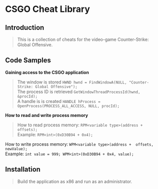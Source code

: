 # CSGO Cheat Library

## Introduction

> This is a collection of cheats for the video-game Counter-Strike: Global Offensive.

## Code Samples

**Gaining access to the CSGO application**<br />
>The window is stored ```HWND hwnd = FindWindowA(NULL, "Counter-Strike: Global Offensive");```<br />
The process ID is retrieved ```GetWindowThreadProcessId(hwnd, &procId);```<br />
A handle is is created  ```HANDLE hProcess = OpenProcess(PROCESS_ALL_ACCESS, NULL, procId);```

**How to read and write process memory**
> How to read process memory: ```RPM<variable type>(address +  offsets);``` <br />
Example: ```RPM<int>(0xD30B94 + 0x4);```
>
How to write process memory: ```WPM<variable type>(address +  offsets, newValue);``` <br />
Example: ```int value = 999; WPM<int>(0xD30B94 + 0x4, value);```

## Installation

> Build the application as x86 and run as an administrator.
